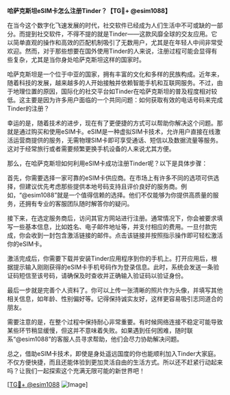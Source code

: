 **哈萨克斯坦eSIM卡怎么注册Tinder？【TG💪+ @esim1088】**

在当今这个数字化飞速发展的时代，社交软件已经成为人们生活中不可或缺的一部分。而提到社交软件，不得不提的就是Tinder——这款风靡全球的交友应用。它以简单直观的操作和高效的匹配机制吸引了无数用户，尤其是在年轻人中间非常受欢迎。然而，对于那些想要在国外使用Tinder的人来说，注册过程可能会显得有些复杂，尤其是当你身处哈萨克斯坦这样的国家时。

哈萨克斯坦是一个位于中亚的国家，拥有丰富的文化和多样的民族构成。近年来，随着科技的发展，越来越多的人开始接触并依赖智能手机和互联网服务。不过，由于地理位置的原因，国际化的社交平台如Tinder在哈萨克斯坦的普及程度相对较低。这主要是因为许多用户面临的一个共同问题：如何获取有效的电话号码来完成Tinder的注册？

幸运的是，随着技术的进步，现在有了更便捷的方式可以帮助你解决这个问题。那就是通过购买和使用eSIM卡。eSIM是一种虚拟SIM卡技术，允许用户直接在线激活运营商提供的服务，无需物理SIM卡即可享受通话、短信以及数据流量等服务。这对于经常旅行或者需要频繁更换手机设备的人来说尤其方便。

那么，在哈萨克斯坦如何利用eSIM卡成功注册Tinder呢？以下是具体步骤：

首先，你需要选择一家可靠的eSIM卡供应商。在市场上有许多不同的选项可供选择，但建议优先考虑那些提供本地号码支持且评价良好的服务商。例如，“@esim1088”就是一个值得信赖的选择。他们不仅能够为你提供高质量的服务，还拥有专业的客服团队随时解答你的疑问。

接下来，在选定服务商后，访问其官方网站进行注册。通常情况下，你会被要求填写一些基本信息，比如姓名、电子邮件地址等，并支付相应的费用。一旦付款完成，你会收到一封包含激活链接的邮件。点击该链接并按照指示操作即可轻松激活你的eSIM卡。

激活完成后，你需要下载并安装Tinder应用程序到你的手机上。打开应用后，根据提示输入刚刚获得的eSIM卡手机号码作为登录信息。此时，系统会发送一条验证码短信至该号码，请确保及时查收并正确输入验证码以验证身份。

最后一步就是完善个人资料了。你可以上传一张清晰的照片作为头像，并填写其他相关信息，如年龄、性别偏好等。记得保持诚实友好，这样更容易吸引志同道合的朋友。

需要注意的是，在整个过程中保持耐心非常重要。有时候网络连接不稳定可能导致某些环节稍显缓慢，但这并不意味着失败。如果遇到任何困难，随时联系“@esim1088”的客服人员寻求帮助，他们会尽力协助解决问题。

总之，借助eSIM卡技术，即使是身处遥远国度的你也能顺利加入Tinder大家庭。不仅方便快捷，而且还能体验到更加灵活自由的生活方式。所以还不赶紧行动起来吗？让我们一起探索这个充满无限可能的新世界吧！

[[TG💪+ @esim1088](https://t.me/s/esim1088) ![Image](https://i.postimg.cc/4NQfJmqS/Snipaste-2025-05-13-00-14-12.png)]